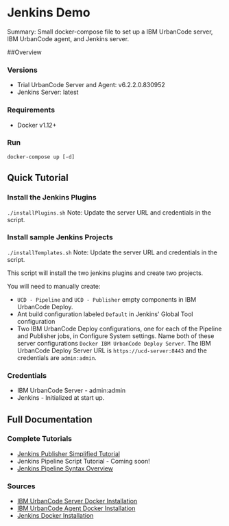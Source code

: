 # Jenkins Demo

Summary: Small docker-compose file to set up a IBM UrbanCode server, IBM UrbanCode agent, and Jenkins server.

##Overview

### Versions
- Trial UrbanCode Server and Agent: v6.2.2.0.830952
- Jenkins Server: latest

### Requirements
- Docker v1.12+

### Run
`docker-compose up [-d]`

## Quick Tutorial

### Install the Jenkins Plugins
`./installPlugins.sh`
Note: Update the server URL and credentials in the script.

### Install sample Jenkins Projects
`./installTemplates.sh`
Note: Update the server URL and credentials in the script.

This script will install the two jenkins plugins and create two projects.

You will need to manually create:
- `UCD - Pipeline` and `UCD - Publisher` empty components in IBM UrbanCode Deploy.
- Ant build configuration labeled `Default` in Jenkins' Global Tool configuration
- Two IBM UrbanCode Deploy configurations, one for each of the Pipeline and Publisher jobs, in Configure System settings. Name both of these server configurations `Docker IBM UrbanCode Deploy Server`. The IBM UrbanCode Deploy Server URL is `https://ucd-server:8443` and the credentials are `admin:admin`.

### Credentials
- IBM UrbanCode Server - admin:admin
- Jenkins - Initialized at start up.

## Full Documentation

### Complete Tutorials
- [Jenkins Publisher Simplified Tutorial](https://developer.ibm.com/urbancode/plugindoc/ibmucd/jenkins-pipeline-formerly-jenkins-2-0/2-2/usage/)
- Jenkins Pipeline Script Tutorial - Coming soon!
- [Jenkins Pipeline Syntax Overview](https://developer.ibm.com/urbancode/plugindoc/ibmucd/jenkins-pipeline-formerly-jenkins-2-0/2-2/jenkins-pipeline-syntax-overview/)

### Sources
- [IBM UrbanCode Server Docker Installation](https://hub.docker.com/r/ibmcom/ucds/)
- [IBM UrbanCode Agent Docker Installation](https://hub.docker.com/r/ibmcom/ucda/)
- [Jenkins Docker Installation](https://hub.docker.com/r/library/jenkins/)
